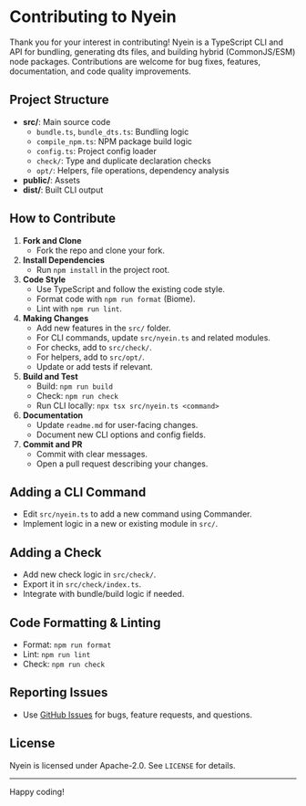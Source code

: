 # Contributing to Nyein

Thank you for your interest in contributing! Nyein is a TypeScript CLI and API for bundling, generating dts files, and building hybrid (CommonJS/ESM) node packages. Contributions are welcome for bug fixes, features, documentation, and code quality improvements.

## Project Structure

- **src/**: Main source code
  - `bundle.ts`, `bundle_dts.ts`: Bundling logic
  - `compile_npm.ts`: NPM package build logic
  - `config.ts`: Project config loader
  - `check/`: Type and duplicate declaration checks
  - `opt/`: Helpers, file operations, dependency analysis
- **public/**: Assets
- **dist/**: Built CLI output

## How to Contribute

1. **Fork and Clone**
   - Fork the repo and clone your fork.
2. **Install Dependencies**
   - Run `npm install` in the project root.
3. **Code Style**
   - Use TypeScript and follow the existing code style.
   - Format code with `npm run format` (Biome).
   - Lint with `npm run lint`.
4. **Making Changes**
   - Add new features in the `src/` folder.
   - For CLI commands, update `src/nyein.ts` and related modules.
   - For checks, add to `src/check/`.
   - For helpers, add to `src/opt/`.
   - Update or add tests if relevant.
5. **Build and Test**
   - Build: `npm run build`
   - Check: `npm run check`
   - Run CLI locally: `npx tsx src/nyein.ts <command>`
6. **Documentation**
   - Update `readme.md` for user-facing changes.
   - Document new CLI options and config fields.
7. **Commit and PR**
   - Commit with clear messages.
   - Open a pull request describing your changes.

## Adding a CLI Command
- Edit `src/nyein.ts` to add a new command using Commander.
- Implement logic in a new or existing module in `src/`.

## Adding a Check
- Add new check logic in `src/check/`.
- Export it in `src/check/index.ts`.
- Integrate with bundle/build logic if needed.

## Code Formatting & Linting
- Format: `npm run format`
- Lint: `npm run lint`
- Check: `npm run check`

## Reporting Issues
- Use [GitHub Issues](https://github.com/phothinmg/nyein/issues) for bugs, feature requests, and questions.

## License
Nyein is licensed under Apache-2.0. See `LICENSE` for details.

---

Happy coding!
